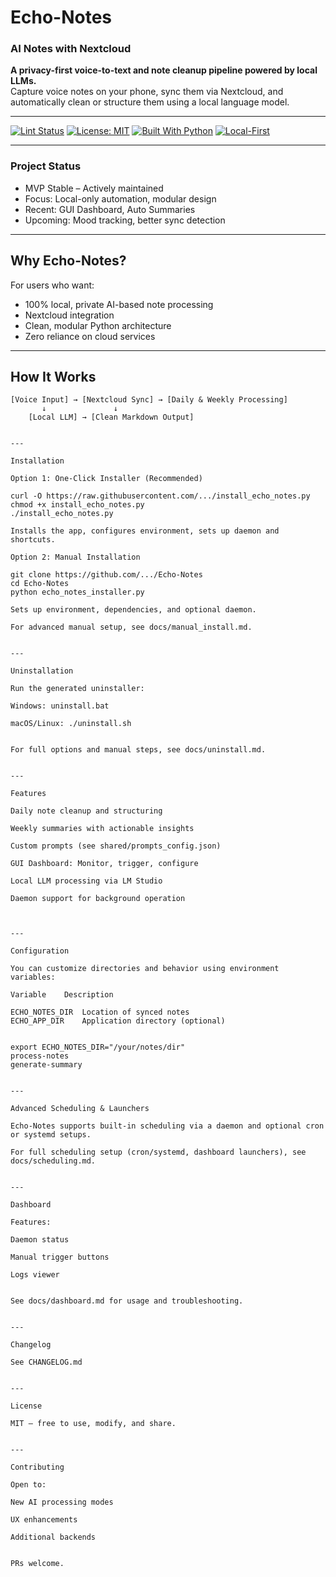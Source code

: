 
# Echo-Notes

### AI Notes with Nextcloud

**A privacy-first voice-to-text and note cleanup pipeline powered by local LLMs.**  
Capture voice notes on your phone, sync them via Nextcloud, and automatically clean or structure them using a local language model.

---

[![Lint Status](https://github.com/18c83fd3-25ea-4ed9-8205-2abeff9b3883/Echo-Notes/actions/workflows/lint.yml/badge.svg)](https://github.com/18c83fd3-25ea-4ed9-8205-2abeff9b3883/Echo-Notes/actions)
[![License: MIT](https://img.shields.io/badge/License-MIT-yellow.svg)](https://opensource.org/licenses/MIT)
[![Built With Python](https://img.shields.io/badge/Built%20with-Python-blue)](https://www.python.org/)
[![Local-First](https://img.shields.io/badge/Privacy-Local%20Only-green)](#)

---

### Project Status

- MVP Stable – Actively maintained
- Focus: Local-only automation, modular design
- Recent: GUI Dashboard, Auto Summaries
- Upcoming: Mood tracking, better sync detection

---

## Why Echo-Notes?

For users who want:
- 100% local, private AI-based note processing
- Nextcloud integration
- Clean, modular Python architecture
- Zero reliance on cloud services

---

## How It Works

```text
[Voice Input] → [Nextcloud Sync] → [Daily & Weekly Processing]
       ↓               ↓
    [Local LLM] → [Clean Markdown Output]


---

Installation

Option 1: One-Click Installer (Recommended)

curl -O https://raw.githubusercontent.com/.../install_echo_notes.py
chmod +x install_echo_notes.py
./install_echo_notes.py

Installs the app, configures environment, sets up daemon and shortcuts.

Option 2: Manual Installation

git clone https://github.com/.../Echo-Notes
cd Echo-Notes
python echo_notes_installer.py

Sets up environment, dependencies, and optional daemon.

For advanced manual setup, see docs/manual_install.md.


---

Uninstallation

Run the generated uninstaller:

Windows: uninstall.bat

macOS/Linux: ./uninstall.sh


For full options and manual steps, see docs/uninstall.md.


---

Features

Daily note cleanup and structuring

Weekly summaries with actionable insights

Custom prompts (see shared/prompts_config.json)

GUI Dashboard: Monitor, trigger, configure

Local LLM processing via LM Studio

Daemon support for background operation



---

Configuration

You can customize directories and behavior using environment variables:

Variable	Description

ECHO_NOTES_DIR	Location of synced notes
ECHO_APP_DIR	Application directory (optional)


export ECHO_NOTES_DIR="/your/notes/dir"
process-notes
generate-summary


---

Advanced Scheduling & Launchers

Echo-Notes supports built-in scheduling via a daemon and optional cron or systemd setups.

For full scheduling setup (cron/systemd, dashboard launchers), see docs/scheduling.md.


---

Dashboard

Features:

Daemon status

Manual trigger buttons

Logs viewer


See docs/dashboard.md for usage and troubleshooting.


---

Changelog

See CHANGELOG.md


---

License

MIT – free to use, modify, and share.


---

Contributing

Open to:

New AI processing modes

UX enhancements

Additional backends


PRs welcome.
